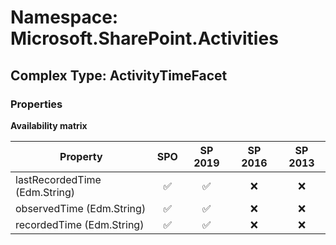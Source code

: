 # Namespace: Microsoft.SharePoint.Activities

## Complex Type: ActivityTimeFacet

### Properties

**Availability matrix**

Property | SPO | SP 2019 | SP 2016 | SP 2013
----------|:---:|:-------:|:-------:|:-------:
lastRecordedTime (Edm.String) | ✅ | ✅ | ❌ | ❌
observedTime (Edm.String) | ✅ | ✅ | ❌ | ❌
recordedTime (Edm.String) | ✅ | ✅ | ❌ | ❌